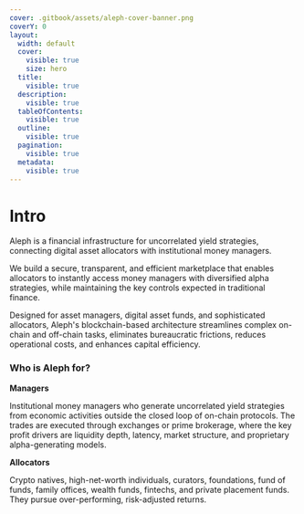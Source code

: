```yaml
---
cover: .gitbook/assets/aleph-cover-banner.png
coverY: 0
layout:
  width: default
  cover:
    visible: true
    size: hero
  title:
    visible: true
  description:
    visible: true
  tableOfContents:
    visible: true
  outline:
    visible: true
  pagination:
    visible: true
  metadata:
    visible: true
---
```


# Intro

Aleph is a financial infrastructure for uncorrelated yield strategies, connecting digital asset allocators with institutional money managers.

We build a secure, transparent, and efficient marketplace that enables allocators to instantly access money managers with diversified alpha strategies, while maintaining the key controls expected in traditional finance.

Designed for asset managers, digital asset funds, and sophisticated allocators, Aleph's blockchain-based architecture streamlines complex on-chain and off-chain tasks, eliminates bureaucratic frictions, reduces operational costs, and enhances capital efficiency.

### Who is Aleph for?

**Managers**&#x20;

Institutional money managers who generate uncorrelated yield strategies from economic activities outside the closed loop of on-chain protocols. The trades are executed through exchanges or prime brokerage, where the key profit drivers are liquidity depth, latency, market structure, and proprietary alpha-generating models.

**Allocators**

Crypto natives, high-net-worth individuals, curators, foundations, fund of funds, family offices, wealth funds, fintechs, and private placement funds. They pursue over-performing, risk-adjusted returns.
